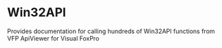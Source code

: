 # Win32API
Provides documentation for calling hundreds of Win32API functions from VFP
ApiViewer for Visual FoxPro
